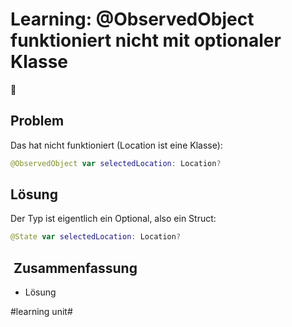 # Learning: @ObservedObject funktioniert nicht mit optionaler Klasse
🧠

## Problem
Das hat nicht funktioniert (Location ist eine Klasse):

```swift
@ObservedObject var selectedLocation: Location?
```

## Lösung

Der Typ ist eigentlich ein Optional, also ein Struct:

```swift
@State var selectedLocation: Location?
```

##  Zusammenfassung
- Lösung

#learning unit#
